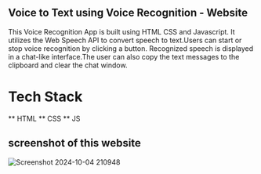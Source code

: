 ## Voice to Text using Voice Recognition - Website

This Voice Recognition App is built using HTML CSS and Javascript.
It utilizes the Web Speech API to convert speech to text.Users can start or stop voice recognition by clicking a button. 
Recognized speech is displayed in a chat-like interface.The user can also copy the text messages to the clipboard and clear the chat window.

# Tech Stack

** HTML
** CSS
** JS

## screenshot of this website

![Screenshot 2024-10-04 210948](https://github.com/user-attachments/assets/2bc4c14f-9754-44e6-b7e5-2f623511bab2)
